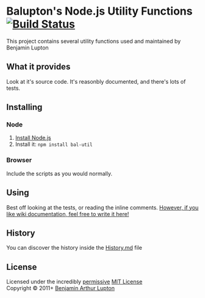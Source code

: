 # Balupton's Node.js Utility Functions [![Build Status](https://secure.travis-ci.org/balupton/bal-util.png?branch=master)](http://travis-ci.org/balupton/bal-util)
This project contains several utility functions used and maintained by Benjamin Lupton


## What it provides
Look at it's source code. It's reasonbly documented, and there's lots of tests.


## Installing

### Node
1. [Install Node.js](http://bevry.me/node/install)
2. Install it: `npm install bal-util`

### Browser
Include the scripts as you would normally.


## Using
Best off looking at the tests, or reading the inline comments. [However, if you like wiki documentation, feel free to write it here!](https://github.com/balupton/bal-util/wiki)


## History
You can discover the history inside the [History.md](https://github.com/balupton/bal-util/blob/master/History.md#files) file


## License
Licensed under the incredibly [permissive](http://en.wikipedia.org/wiki/Permissive_free_software_licence) [MIT License](http://creativecommons.org/licenses/MIT/)
<br/>Copyright &copy; 2011+ [Benjamin Arthur Lupton](http://balupton.com)
